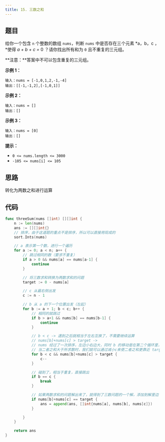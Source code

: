 ```yaml
---
title: 15. 三数之和
---
```


## 题目

给你一个包含 `n` 个整数的数组 `nums`，判断 `nums` 中是否存在三个元素 *a，b，c ，*使得 _a + b + c =_ 0 ？请你找出所有和为 `0` 且不重复的三元组。

**注意：**答案中不可以包含重复的三元组。

**示例 1：**

```
输入：nums = [-1,0,1,2,-1,-4]
输出：[[-1,-1,2],[-1,0,1]]
```

**示例 2：**

```
输入：nums = []
输出：[]
```

**示例 3：**

```
输入：nums = [0]
输出：[]
```

**提示：**

- `0 <= nums.length <= 3000`
- `-105 <= nums[i] <= 105`

## 思路

转化为两数之和进行运算

## 代码

```go
func threeSum(nums []int) [][]int {
	n := len(nums)
	ans := [][]int{}
	// 排序，由于这道题的重点不是排序，所以可以直接用现成的
	sort.Ints(nums)

	// a 表示第一个数，进行一个遍历
	for a := 0; a < n; a++ {
		// 跳过相同的数（要求不重复）
		if a > 0 && nums[a] == nums[a-1] {
			continue
		}

		// 将三数求和转换为两数求和的问题
		target := 0 - nums[a]

		// c 从最右侧出发
		c := n - 1

		// b 从 a 的下一个位置出发（左起）
		for b := a + 1; b < c; b++ {
			// 相同的就跳过
			if b > a+1 && nums[b] == nums[b-1] {
				continue
			}

			// b < c -> 遇到之后就相当于左右互换了，不需要继续运算
			// nums[b]+nums[c] > target ->
			// nums 经过了一次排序，左边小右边大，同时 b 的移动是在第二个循环里，所以说只能动 c
			// 当二者之和大于所求数时，我们就可以通过减小c来使二者之和更靠近 target
			for b < c && nums[b]+nums[c] > target {
				c--
			}

			// 碰到了，相当于重复，直接跳出
			if b == c {
				break
			}

			// 如果两数求和的问题解出来了，就得到了三数问题的一个解，添加到解里边
			if nums[b]+nums[c] == target {
				ans = append(ans, []int{nums[a], nums[b], nums[c]})
			}

		}
	}

	return ans
}
```
